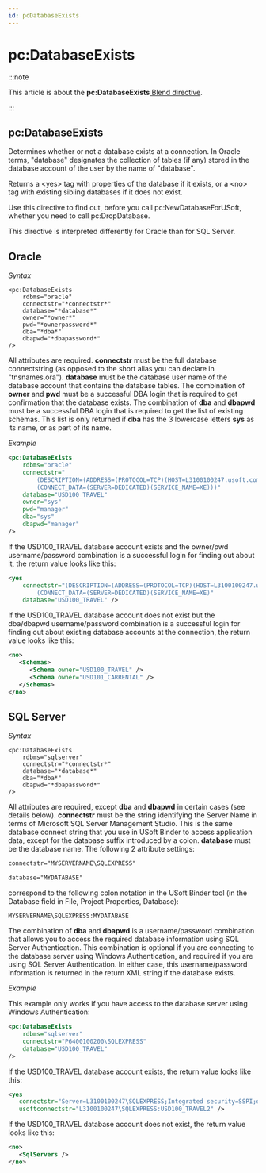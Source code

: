 ```yaml
---
id: pcDatabaseExists
---
```


# pc:DatabaseExists




:::note

This article is about the **pc:DatabaseExists**[ Blend directive](/Repositories/Blend_directives).

:::

## **pc:DatabaseExists**

Determines whether or not a database exists at a connection. In Oracle terms, "database" designates the collection of tables (if any) stored in the database account of the user by the name of "database".

Returns a \<yes> tag with properties of the database if it exists, or a \<no> tag with existing sibling databases if it does not exist.

Use this directive to find out, before you call pc:NewDatabaseForUSoft, whether you need to call pc:DropDatabase.

This directive is interpreted differently for Oracle than for SQL Server.

## Oracle

*Syntax*

```
<pc:DatabaseExists
    rdbms="oracle"
    connectstr="*connectstr*"
    database="*database*"
    owner="*owner*"
    pwd="*ownerpassword*"
    dba="*dba*"
    dbapwd="*dbapassword*"
/>
```

All attributes are required. **connectstr** must be the full database connectstring (as opposed to the short alias you can declare in "tnsnames.ora"). **database** must be the database user name of the database account that contains the database tables. The combination of **owner** and **pwd** must be a successful DBA login that is required to get confirmation that the database exists. The combination of **dba** and **dbapwd** must be a successful DBA login that is required to get the list of existing schemas. This list is only returned if **dba** has the 3 lowercase letters **sys** as its name, or as part of its name.

*Example*

```xml
<pc:DatabaseExists
    rdbms="oracle"
    connectstr="
        (DESCRIPTION=(ADDRESS=(PROTOCOL=TCP)(HOST=L3100100247.usoft.com)(PORT=1521))
        (CONNECT_DATA=(SERVER=DEDICATED)(SERVICE_NAME=XE)))"
    database="USD100_TRAVEL"
    owner="sys"
    pwd="manager"
    dba="sys"
    dbapwd="manager"
/>
```

If the USD100_TRAVEL database account exists and the owner/pwd username/password combination is a successful login for finding out about it, the return value looks like this:

```xml
<yes
    connectstr="(DESCRIPTION=(ADDRESS=(PROTOCOL=TCP)(HOST=L3100100247.usoft.com)(PORT=1521))
        (CONNECT_DATA=(SERVER=DEDICATED)(SERVICE_NAME=XE)"
    database="USD100_TRAVEL" />
```

If the USD100_TRAVEL database account does not exist but the dba/dbapwd username/password combination is a successful login for finding out about existing database accounts at the connection, the return value looks like this:

```xml
<no>
   <Schemas>
      <Schema owner="USD100_TRAVEL" />
      <Schema owner="USD101_CARRENTAL" />
   </Schemas>
</no>
```

## SQL Server

*Syntax*

```
<pc:DatabaseExists
    rdbms="sqlserver"
    connectstr="*connectstr*"
    database="*database*"
    dba="*dba*"
    dbapwd="*dbapassword*"
/>
```

All attributes are required, except **dba** and **dbapwd** in certain cases (see details below). **connectstr** must be the string identifying the Server Name in terms of Microsoft SQL Server Management Studio. This is the same database connect string that you use in USoft Binder to access application data, except for the database suffix introduced by a colon. **database** must be the database name. The following 2 attribute settings:

```xml
connectstr="MYSERVERNAME\SQLEXPRESS"

database="MYDATABASE"
```

correspond to the following colon notation in the USoft Binder tool (in the Database field in File, Project Properties, Database):

```
MYSERVERNAME\SQLEXPRESS:MYDATABASE
```

The combination of **dba** and **dbapwd** is a username/password combination that allows you to access the required database information using SQL Server Authentication. This combination is optional if you are connecting to the database server using Windows Authentication, and required if you are using SQL Server Authentication. In either case, this username/password information is returned in the return XML string if the database exists.

*Example*

This example only works if you have access to the database server using Windows Authentication:

```xml
<pc:DatabaseExists
    rdbms="sqlserver"
    connectstr="P6400100200\SQLEXPRESS"
    database="USD100_TRAVEL"
/>
```

If the USD100_TRAVEL database account exists, the return value looks like this:

```xml
<yes
   connectstr="Server=L3100100247\SQLEXPRESS;Integrated security=SSPI;database=USD100_TRAVEL2"
   usoftconnectstr="L3100100247\SQLEXPRESS:USD100_TRAVEL2" />
```

If the USD100_TRAVEL database account does not exist, the return value looks like this:

```xml
<no>
   <SqlServers />
</no>
```

 